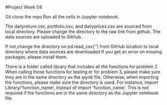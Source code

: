 #Project Week 04

Git clone the repo
Run all the cells in Jupyter notebook.

The dailyreturn.csv, portfolio.csv, and dailyprices.csv are sourced from local directory. Please change the directory to the raw link from github. The data sources are uploaded to GitHub. 

If not,change the directory on pd.read_csv('') from GitHub location to local directory where data sources are downloaded
If you get an error on missing packages, please install them.


There is a folder called library that includes all the functions for problem 2. When calling those functions for testing or for problem 3, please make sure they are in the same directory as the ipynb file. Otherwise, when importing the functions, please make sure the directory is used. For instance,
Import Library/'function_name', instead of import 'function_name'. This is not required if the functions are in the same directory as the Jupyter notebook file.


